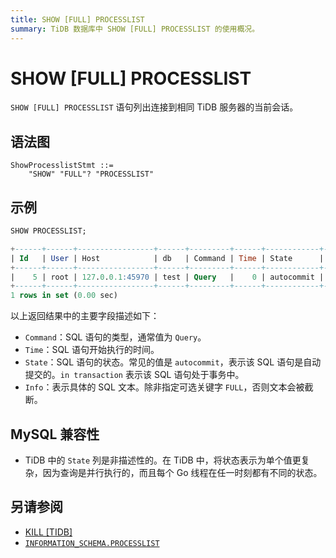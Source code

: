```yaml
---
title: SHOW [FULL] PROCESSLIST
summary: TiDB 数据库中 SHOW [FULL] PROCESSLIST 的使用概况。
---
```


# SHOW [FULL] PROCESSLIST

`SHOW [FULL] PROCESSLIST` 语句列出连接到相同 TiDB 服务器的当前会话。

## 语法图

```ebnf+diagram
ShowProcesslistStmt ::=
    "SHOW" "FULL"? "PROCESSLIST"
```

## 示例

```sql
SHOW PROCESSLIST;
```

```sql
+------+------+-----------------+------+---------+------+------------+------------------+
| Id   | User | Host            | db   | Command | Time | State      | Info             |
+------+------+-----------------+------+---------+------+------------+------------------+
|    5 | root | 127.0.0.1:45970 | test | Query   |    0 | autocommit | SHOW PROCESSLIST |
+------+------+-----------------+------+---------+------+------------+------------------+
1 rows in set (0.00 sec)
```

以上返回结果中的主要字段描述如下：

- `Command`：SQL 语句的类型，通常值为 `Query`。
- `Time`：SQL 语句开始执行的时间。
- `State`：SQL 语句的状态。常见的值是 `autocommit`，表示该 SQL 语句是自动提交的。`in transaction` 表示该 SQL 语句处于事务中。
- `Info`：表示具体的 SQL 文本。除非指定可选关键字 `FULL`，否则文本会被截断。

## MySQL 兼容性

* TiDB 中的 `State` 列是非描述性的。在 TiDB 中，将状态表示为单个值更复杂，因为查询是并行执行的，而且每个 Go 线程在任一时刻都有不同的状态。

## 另请参阅

* [KILL \[TIDB\]](/sql-statements/sql-statement-kill.md)
* [`INFORMATION_SCHEMA.PROCESSLIST`](/information-schema/information-schema-processlist.md)
